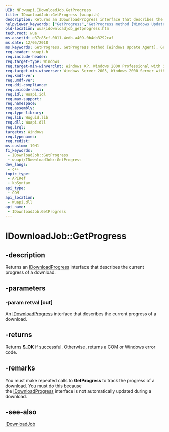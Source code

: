 ```yaml
---
UID: NF:wuapi.IDownloadJob.GetProgress
title: IDownloadJob::GetProgress (wuapi.h)
description: Returns an IDownloadProgress interface that describes the current progress of a download.
helpviewer_keywords: ["GetProgress","GetProgress method [Windows Update Agent]","GetProgress method [Windows Update Agent]","IDownloadJob interface","IDownloadJob interface [Windows Update Agent]","GetProgress method","IDownloadJob.GetProgress","IDownloadJob::GetProgress","wua.idownloadjob_getprogress","wuapi/IDownloadJob::GetProgress"]
old-location: wua\idownloadjob_getprogress.htm
tech.root: wua
ms.assetid: e87c85cf-0011-4edb-a409-0b4db3292caf
ms.date: 12/05/2018
ms.keywords: GetProgress, GetProgress method [Windows Update Agent], GetProgress method [Windows Update Agent],IDownloadJob interface, IDownloadJob interface [Windows Update Agent],GetProgress method, IDownloadJob.GetProgress, IDownloadJob::GetProgress, wua.idownloadjob_getprogress, wuapi/IDownloadJob::GetProgress
req.header: wuapi.h
req.include-header: 
req.target-type: Windows
req.target-min-winverclnt: Windows XP, Windows 2000 Professional with SP3 [desktop apps only]
req.target-min-winversvr: Windows Server 2003, Windows 2000 Server with SP3 [desktop apps only]
req.kmdf-ver: 
req.umdf-ver: 
req.ddi-compliance: 
req.unicode-ansi: 
req.idl: Wuapi.idl
req.max-support: 
req.namespace: 
req.assembly: 
req.type-library: 
req.lib: Wuguid.lib
req.dll: Wuapi.dll
req.irql: 
targetos: Windows
req.typenames: 
req.redist: 
ms.custom: 19H1
f1_keywords:
 - IDownloadJob::GetProgress
 - wuapi/IDownloadJob::GetProgress
dev_langs:
 - c++
topic_type:
 - APIRef
 - kbSyntax
api_type:
 - COM
api_location:
 - Wuapi.dll
api_name:
 - IDownloadJob.GetProgress
---
```


# IDownloadJob::GetProgress


## -description

Returns an <a href="https://docs.microsoft.com/windows/desktop/api/wuapi/nn-wuapi-idownloadprogress">IDownloadProgress</a> interface that describes the current progress of a download.

## -parameters

### -param retval [out]

An <a href="https://docs.microsoft.com/windows/desktop/api/wuapi/nn-wuapi-idownloadprogress">IDownloadProgress</a> interface that describes the current progress of a download.

## -returns

Returns <b>S_OK</b> if successful. Otherwise, returns a COM or Windows error code.

## -remarks

You must make repeated calls to <b>GetProgress</b> to track the progress of a download. You must do this because  
the <a href="https://docs.microsoft.com/windows/desktop/api/wuapi/nn-wuapi-idownloadprogress">IDownloadProgress</a> interface is not automatically updated during a download.

## -see-also

<a href="https://docs.microsoft.com/windows/desktop/api/wuapi/nn-wuapi-idownloadjob">IDownloadJob</a>


